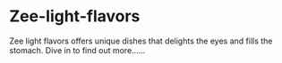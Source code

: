 # Zee-light-flavors
Zee light flavors offers unique dishes that delights the eyes  and fills the stomach. Dive in to find out more......
